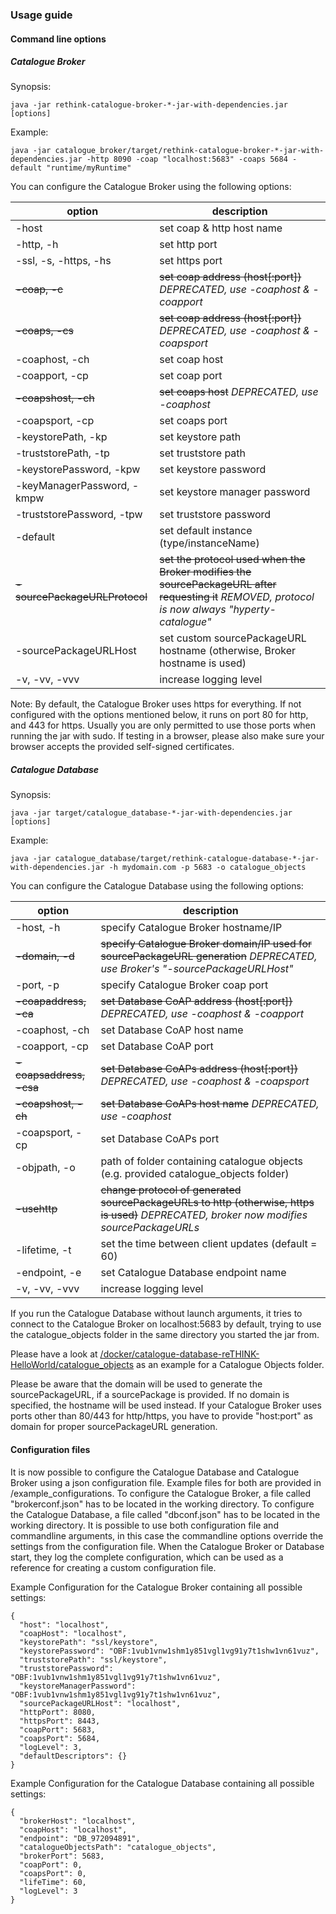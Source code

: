 ### Usage guide
#### Command line options
##### Catalogue Broker
Synopsis:

`java -jar rethink-catalogue-broker-*-jar-with-dependencies.jar [options]`

Example:

`java -jar catalogue_broker/target/rethink-catalogue-broker-*-jar-with-dependencies.jar -http 8090 -coap "localhost:5683" -coaps 5684 -default "runtime/myRuntime"`

You can configure the Catalogue Broker using the following options:

option                        | description
----------------------------- | ---------------------------
-host                         | set coap & http host name
-http, -h                     | set http port
-ssl, -s, -https, -hs         | set https port
~~-coap, -c~~                 | ~~set coap address (host[:port])~~ *DEPRECATED, use -coaphost & -coapport*
~~-coaps, -cs~~               | ~~set coap address (host[:port])~~ *DEPRECATED, use -coaphost & -coapsport*
-coaphost, -ch                | set coap host
-coapport, -cp                | set coap port
~~-coapshost, -ch~~           | ~~set coaps host~~ *DEPRECATED, use -coaphost*
-coapsport, -cp               | set coaps port
-keystorePath, -kp            | set keystore path
-truststorePath, -tp          | set truststore path
-keystorePassword, -kpw       | set keystore password
-keyManagerPassword, -kmpw    | set keystore manager password
-truststorePassword, -tpw     | set truststore password
-default                      | set default instance (type/instanceName)
~~-sourcePackageURLProtocol~~ | ~~set the protocol used when the Broker modifies the sourcePackageURL after requesting it~~ *REMOVED, protocol is now always "hyperty-catalogue"*
-sourcePackageURLHost         | set custom sourcePackageURL hostname (otherwise, Broker hostname is used)
-v, -vv, -vvv                 | increase logging level

Note: By default, the Catalogue Broker uses https for everything. If not configured with the options mentioned below, it runs on port 80 for http, and 443 for https. Usually you are only permitted to use those ports when running the jar with sudo.
If testing in a browser, please also make sure your browser accepts the provided self-signed certificates.

##### Catalogue Database
Synopsis:

`java -jar target/catalogue_database-*-jar-with-dependencies.jar [options]`

Example:

`java -jar catalogue_database/target/rethink-catalogue-database-*-jar-with-dependencies.jar -h mydomain.com -p 5683 -o catalogue_objects`

You can configure the Catalogue Database using the following options:

option                  | description
----------------------- | ---------------------------
-host, -h               | specify Catalogue Broker hostname/IP
~~-domain, -d~~         | ~~specify Catalogue Broker domain/IP used for sourcePackageURL generation~~ *DEPRECATED, use Broker's "-sourcePackageURLHost"*
-port, -p               | specify Catalogue Broker coap port
~~-coapaddress, -ca~~   | ~~set Database CoAP address (host[:port])~~ *DEPRECATED, use -coaphost & -coapport*
-coaphost, -ch          | set Database CoAP host name
-coapport, -cp          | set Database CoAP port
~~-coapsaddress, -csa~~ | ~~set Database CoAPs address (host[:port])~~ *DEPRECATED, use -coaphost & -coapsport*
~~-coapshost, -ch~~     | ~~set Database CoAPs host name~~ *DEPRECATED, use -coaphost*
-coapsport, -cp         | set Database CoAPs port
-objpath, -o            | path of folder containing catalogue objects (e.g. provided catalogue_objects folder)
~~-usehttp~~            | ~~change protocol of generated sourcePackageURLs to http (otherwise, https is used)~~ *DEPRECATED, broker now modifies sourcePackageURLs*
-lifetime, -t           | set the time between client updates (default = 60)
-endpoint, -e           | set Catalogue Database endpoint name
-v, -vv, -vvv           | increase logging level

If you run the Catalogue Database without launch arguments,
it tries to connect to the Catalogue Broker on localhost:5683 by default,
trying to use the catalogue_objects folder in the same directory you started the jar from.

Please have a look at [/docker/catalogue-database-reTHINK-HelloWorld/catalogue_objects](/docker/catalogue-database-reTHINK-HelloWorld/catalogue_objects) as an example for a Catalogue Objects folder.

Please be aware that the domain will be used to generate the sourcePackageURL, if a sourcePackage is provided.
If no domain is specified, the hostname will be used instead.
If your Catalogue Broker uses ports other than 80/443 for http/https, you have to provide "host:port" as domain for proper sourcePackageURL generation.

#### Configuration files
It is now possible to configure the Catalogue Database and Catalogue Broker using a json configuration file. Example files for both are provided in /example_configurations.
To configure the Catalogue Broker, a file called "brokerconf.json" has to be located in the working directory.
To configure the Catalogue Database, a file called "dbconf.json" has to be located in the working directory.
It is possible to use both configuration file and commandline arguments, in this case the commandline options override the settings from the configuration file.
When the Catalogue Broker or Database start, they log the complete configuration, which can be used as a reference for creating a custom configuration file.

Example Configuration for the Catalogue Broker containing all possible settings:
```
{
  "host": "localhost",
  "coapHost": "localhost",
  "keystorePath": "ssl/keystore",
  "keystorePassword": "OBF:1vub1vnw1shm1y851vgl1vg91y7t1shw1vn61vuz",
  "truststorePath": "ssl/keystore",
  "truststorePassword": "OBF:1vub1vnw1shm1y851vgl1vg91y7t1shw1vn61vuz",
  "keystoreManagerPassword": "OBF:1vub1vnw1shm1y851vgl1vg91y7t1shw1vn61vuz",
  "sourcePackageURLHost": "localhost",
  "httpPort": 8080,
  "httpsPort": 8443,
  "coapPort": 5683,
  "coapsPort": 5684,
  "logLevel": 3,
  "defaultDescriptors": {}
}
```

Example Configuration for the Catalogue Database containing all possible settings:
```
{
  "brokerHost": "localhost",
  "coapHost": "localhost",
  "endpoint": "DB_972094891",
  "catalogueObjectsPath": "catalogue_objects",
  "brokerPort": 5683,
  "coapPort": 0,
  "coapsPort": 0,
  "lifeTime": 60,
  "logLevel": 3
}
```
